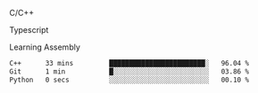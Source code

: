 <p>C/C++</p>
<p> Typescript</p>
<p>Learning Assembly</p>

<!--START_SECTION:waka-->

```txt
C++      33 mins         ████████████████████████░   96.04 %
Git      1 min           █░░░░░░░░░░░░░░░░░░░░░░░░   03.86 %
Python   0 secs          ░░░░░░░░░░░░░░░░░░░░░░░░░   00.10 %
```

<!--END_SECTION:waka-->
